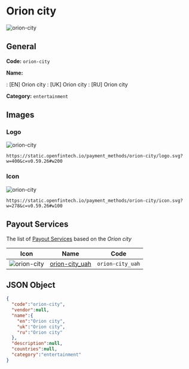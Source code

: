 
# Orion city 
![orion-city](https://static.openfintech.io/payment_methods/orion-city/logo.svg?w=400&c=v0.59.26#w200)  

## General 
**Code:** `orion-city` 
 
**Name:** 
 
:	[EN] Orion city 
:	[UK] Orion city 
:	[RU] Orion city 
 
**Category:** `entertainment` 
 

## Images 

### Logo 
![orion-city](https://static.openfintech.io/payment_methods/orion-city/logo.svg?w=400&c=v0.59.26#w200)  

```
https://static.openfintech.io/payment_methods/orion-city/logo.svg?w=400&c=v0.59.26#w200
```  

### Icon 
![orion-city](https://static.openfintech.io/payment_methods/orion-city/icon.svg?w=278&c=v0.59.26#w100)  

```
https://static.openfintech.io/payment_methods/orion-city/icon.svg?w=278&c=v0.59.26#w100
```  

## Payout Services 
 
The list of [Payout Services](/payout-services/) based on the _Orion city_ 

|Icon|Name|Code| 
|:---:|:---:|:---:| 
|![orion-city](https://static.openfintech.io/payout_methods/orion-city/icon.svg?w=278&c=v0.59.26#w40) |[orion-city_uah](/payout-services/orion-city_uah/)|`orion-city_uah`| 
 

## JSON Object 

```json
{
  "code":"orion-city",
  "vendor":null,
  "name":{
    "en":"Orion city",
    "uk":"Orion city",
    "ru":"Orion city"
  },
  "description":null,
  "countries":null,
  "category":"entertainment"
}
```  
